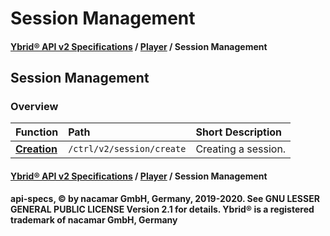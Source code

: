 # Session Management

#### [**Ybrid® API v2 Specifications**](../../) / [**Player**](../) / Session Management

## Session Management

### Overview

| Function | Path | Short Description |
| :--- | :--- | :--- |
| [**Creation**](create.md) | `/ctrl/v2/session/create` | Creating a session. |

#### [**Ybrid® API v2 Specifications**](../../) / [**Player**](../) / Session Management

**api-specs, © by nacamar GmbH, Germany, 2019-2020. See GNU LESSER GENERAL PUBLIC LICENSE Version 2.1 for details. Ybrid® is a registered trademark of nacamar GmbH, Germany**

